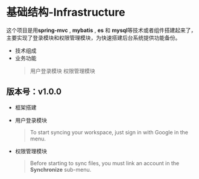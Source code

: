 # 基础结构-Infrastructure
这个项目是用**spring-mvc** , **mybatis** , **es** 和 **mysql**等技术或者组件搭建起来了，主要实现了登录模块和权限管理模块，为快速搭建后台系统提供功能备份。

- 技术组成
- 业务功能
	>用户登录模块
	>权限管理模块

## 版本号：v1.0.0

- 框架搭建
- 用户登录模块
	> To start syncing your workspace, just sign in with Google in the menu.

- 权限管理模块
	> Before starting to sync files, you must link an account in the **Synchronize** sub-menu.
